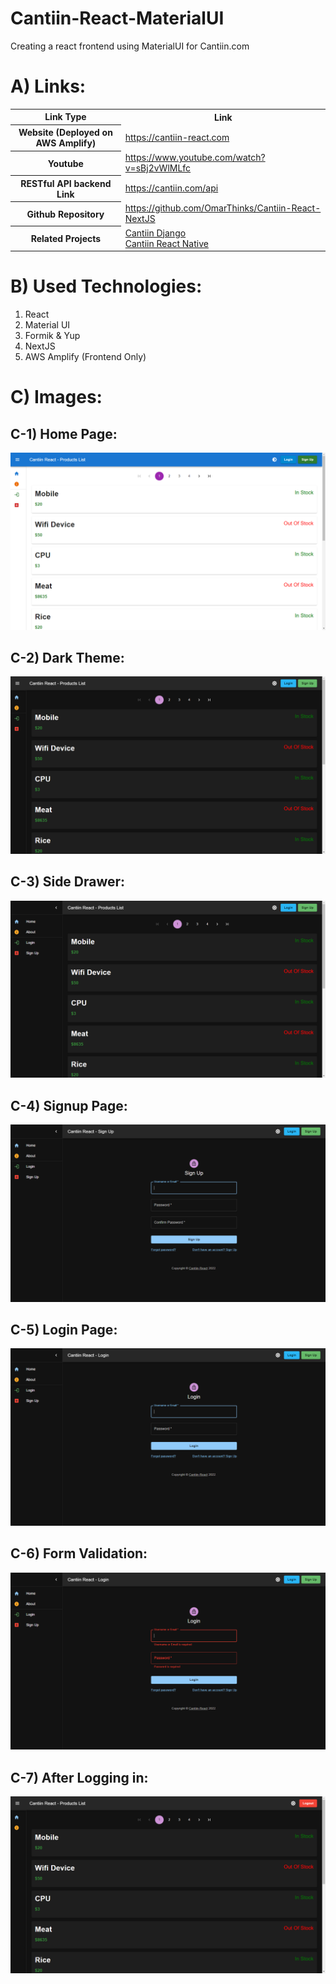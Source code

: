 # Cantiin-React-MaterialUI
Creating a react frontend using MaterialUI  for Cantiin.com


# A) Links:



<table>
<tr>
<th>Link Type</th>
<th>Link</th>
</tr>

<tr>
<th>Website (Deployed on AWS Amplify)</th>
<td>
<a href="https://cantiin-react.com">
https://cantiin-react.com</a>
</td>
</tr>

<tr>
<th>Youtube</th>
<td>
<a href="https://www.youtube.com/watch?v=sBj2vWlMLfc">https://www.youtube.com/watch?v=sBj2vWlMLfc</a>
</td>
</tr>

<tr>
<th>RESTful API backend Link</th>
<td>
<a href="https://cantiin.com/api">https://cantiin.com/api</a>
</td>
</tr>


<tr>
<th>Github Repository</th>
<td>
<a href="https://github.com/OmarThinks/Cantiin-React-NextJS">https://github.com/OmarThinks/Cantiin-React-NextJS</a>
</td>
</tr>






<tr>
<th>Related Projects</th>
<td>
<a href="https://github.com/OmarThinks/cantiin_django">Cantiin Django</a><br>
<a href="https://github.com/OmarThinks/Cantiin-React-Native">Cantiin React Native</a>
</td>
</tr>





</table>





# B) Used Technologies:


1. React
2. Material UI
3. Formik & Yup
4. NextJS
5. AWS Amplify (Frontend Only)








# C) Images:




## C-1) Home Page:

<img src="images/01.png"/>



## C-2) Dark Theme:

<img src="images/02.png"/>


## C-3) Side Drawer:

<img src="images/03.png"/>







## C-4) Signup Page:

<img src="images/04.png"/>



## C-5) Login Page:
<img src="images/05.png"/>







## C-6) Form Validation:
<img src="images/06.png"/>









## C-7) After Logging in:

<img src="images/07.png"/>







